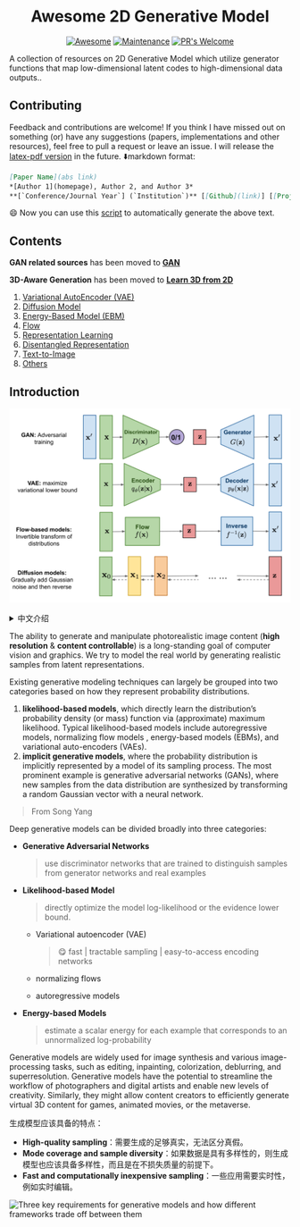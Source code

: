 <h1 <p align=center>Awesome 2D Generative Model</h1>
<div align="center">

[![Awesome](https://cdn.rawgit.com/sindresorhus/awesome/d7305f38d29fed78fa85652e3a63e154dd8e8829/media/badge.svg)](https://github.com/sindresorhus/awesome)
[![Maintenance](https://img.shields.io/badge/Maintained%3F-yes-green.svg)](https://GitHub.com/Naereen/StrapDown.js/graphs/commit-activity)
[![PR's Welcome](https://img.shields.io/badge/PRs-welcome-brightgreen.svg?style=flat)](http://makeapullrequest.com) 
</div>

A collection of resources on 2D Generative Model which utilize generator functions that map low-dimensional latent codes to high-dimensional data outputs..



## Contributing

Feedback and contributions are welcome! If you think I have missed out on something (or) have any suggestions (papers, implementations and other resources), feel free to pull a request or leave an issue. I will release the [latex-pdf version]() in the future. :arrow_down:markdown format:

``` markdown
[Paper Name](abs link)  
*[Author 1](homepage), Author 2, and Author 3*
**[`Conference/Journal Year`] (`Institution`)** [[Github](link)] [[Project](link)]
```

:smile: Now you can use this [script](https://github.com/yzy1996/Python-Code/tree/master/Python%2BarXiv) to automatically generate the above text.



## Contents

**GAN related sources** has been moved to **[GAN](https://github.com/yzy1996/Awesome-GANs)**

**3D-Aware Generation** has been moved to **[Learn 3D from 2D](https://github.com/yzy1996/Awesome-Learn-3D-From-2D)** 



1. [Variational AutoEncoder (VAE)](./1-Variational%20AutoEncoder%20(VAE))
2. [Diffusion Model](./2-Diffusion%20Model)
3. [Energy-Based Model (EBM)](./3-Energy-Based%20Model%20(EBM))
4. [Flow](./4-Flow)
5. [Representation Learning](./5-Representation%20Learning)
6. [Disentangled Representation](./6-Disentangled%20Representation)
7. [Text-to-Image](./7-Text-to-Image)
9. [Others](./Others)



## Introduction

![img](https://raw.githubusercontent.com/yzy1996/Image-Hosting/master/generative-overview.png)



<details><summary>中文介绍</summary><p>

表征（representation）和重构（reconstruction）一直是不分家的两个研究话题。

核心目标是重构，但就像我看到一幅画面，想要转述给另一个人，让他也想象出这个画面的场景，人会将这幅画抽象为一些特征，例如这幅画是自然风光，有很多树，颜色很绿，等等。然后另一个人再根据这些描述，通过自己预先知道的人生阅历，就能还原这幅画。或者就像公安在找犯人的时候，需要通过描述嫌疑人画像。是通过一些特征在刻画的。

机器同样也需要这样一套范式，只不过可能并不像人一样的语意理解。为了可解释性，以及可控性，我们是希望机器能按照人能理解的一套特征来。

</p>
</details>



The ability to generate and manipulate photorealistic image content (**high resolution** & **content controllable**) is a long-standing goal of computer vision and graphics. We try to model the real world by generating realistic samples from latent representations. 





Existing generative modeling techniques can largely be grouped into two categories based on how they represent probability distributions.

1. **likelihood-based models**, which directly learn the distribution’s probability density (or mass) function via (approximate) maximum likelihood. Typical likelihood-based models include autoregressive models, normalizing flow models , energy-based models (EBMs), and variational auto-encoders (VAEs).
2. **implicit generative models**, where the probability distribution is implicitly represented by a model of its sampling process. The most prominent example is generative adversarial networks (GANs), where new samples from the data distribution are synthesized by transforming a random Gaussian vector with a neural network.

> From Song Yang 



Deep generative models can be divided broadly into three categories:

- **Generative Adversarial Networks**

  > use discriminator networks that are trained to distinguish samples from generator networks and real examples

- **Likelihood-based Model**

  > directly optimize the model log-likelihood or the evidence lower bound.

  - Variational autoencoder (VAE) 

    > :yum: fast | tractable sampling | easy-to-access encoding networks 

  - normalizing flows

  - autoregressive models

- **Energy-based Models**

  > estimate a scalar energy for each example that corresponds to an unnormalized log-probability
  





Generative models are widely used for image synthesis and various image-processing tasks, such as editing, inpainting, colorization, deblurring, and superresolution. Generative models have the potential to streamline the workflow of photographers and digital artists and enable new levels of creativity. Similarly, they might allow content creators to efficiently generate virtual 3D content for games, animated movies, or the metaverse. 



生成模型应该具备的特点：

- **High-quality sampling**：需要生成的足够真实，无法区分真假。
- **Mode coverage and sample diversity**：如果数据是具有多样性的，则生成模型也应该具备多样性，而且是在不损失质量的前提下。
- **Fast and computationally inexpensive sampling**：一些应用需要实时性，例如实时编辑。



![Three key requirements for generative models and how different frameworks trade off between them](https://developer-blogs.nvidia.com/wp-content/uploads/2022/04/GANs_Diffusion_Autoencoders.png)

